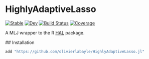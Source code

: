 # HighlyAdaptiveLasso

[![Stable](https://img.shields.io/badge/docs-stable-blue.svg)](https://olivierlabayle.github.io/HighlyAdaptiveLasso.jl/stable)
[![Dev](https://img.shields.io/badge/docs-dev-blue.svg)](https://olivierlabayle.github.io/HighlyAdaptiveLasso.jl/dev)
[![Build Status](https://github.com/olivierlabayle/HighlyAdaptiveLasso.jl/workflows/CI/badge.svg)](https://github.com/olivierlabayle/HighlyAdaptiveLasso.jl/actions)
[![Coverage](https://codecov.io/gh/olivierlabayle/HighlyAdaptiveLasso.jl/branch/master/graph/badge.svg)](https://codecov.io/gh/olivierlabayle/HighlyAdaptiveLasso.jl)


A MLJ wrapper to the R [HAL](https://github.com/tlverse/hal9001) package.

## Installation

```julia
add "https://github.com/olivierlabayle/HighlyAdaptiveLasso.jl"
```